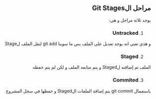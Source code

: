 <div dir=rtl>

## مراحل الGit Stages

يوجد ثلاثة مراحل و هي:

1. ### Untracked

و هذي تعني انه يوجد تعديل على الملف بس ما سوينا git add لنقل الملف لStage

2. ### Staged

الملف تم إضافته لStaged و يتم متابعة الملف و لكن لم يتم حفظه

3. ### Commited

باستعمال git commit يتم إضافة الملفات الStaged و حفظها في سجل المشروع

</div>